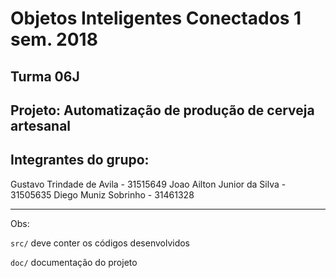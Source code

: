 # Objetos Inteligentes Conectados 1 sem. 2018

## Turma 06J
## Projeto: Automatização de produção de cerveja artesanal
## Integrantes do grupo:

Gustavo Trindade de Avila - 31515649
Joao Ailton Junior da Silva - 31505635
Diego Muniz Sobrinho - 31461328

_______________________________________
Obs:

`src/` deve conter os códigos desenvolvidos

`doc/` documentação do projeto
